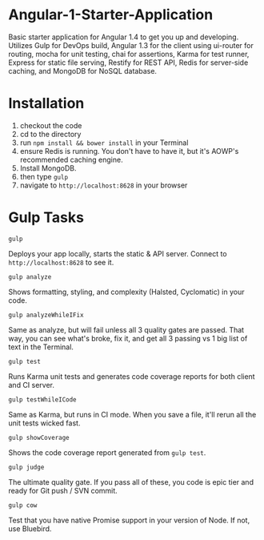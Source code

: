# Angular-1-Starter-Application
Basic starter application for Angular 1.4 to get you up and developing. Utilizes Gulp for DevOps build, Angular 1.3 for the client using ui-router for routing, mocha for unit testing, chai for assertions, Karma for test runner, Express for static file serving, Restify for REST API, Redis for server-side caching, and MongoDB for NoSQL database.

# Installation

1. checkout the code
2. cd to the directory
3. run `npm install && bower install` in your Terminal
4. ensure Redis is running. You don't have to have it, but it's AOWP's recommended caching engine.
5. Install MongoDB.
6. then type `gulp`
7. navigate to `http://localhost:8628` in your browser

# Gulp Tasks

`gulp`

Deploys your app locally, starts the static & API server. Connect to `http://localhost:8628` to see it.

`gulp analyze`

Shows formatting, styling, and complexity (Halsted, Cyclomatic) in your code.

`gulp analyzeWhileIFix`

Same as analyze, but will fail unless all 3 quality gates are passed. That way, you can see what's broke, fix it, and get all 3 passing vs 1 big list of text in the Terminal.

`gulp test`

Runs Karma unit tests and generates code coverage reports for both client and CI server.

`gulp testWhileICode`

Same as Karma, but runs in CI mode. When you save a file, it'll rerun all the unit tests wicked fast.

`gulp showCoverage`

Shows the code coverage report generated from `gulp test`.

`gulp judge`

The ultimate quality gate. If you pass all of these, you code is epic tier and ready for Git push / SVN commit.

`gulp cow`

Test that you have native Promise support in your version of Node. If not, use Bluebird.